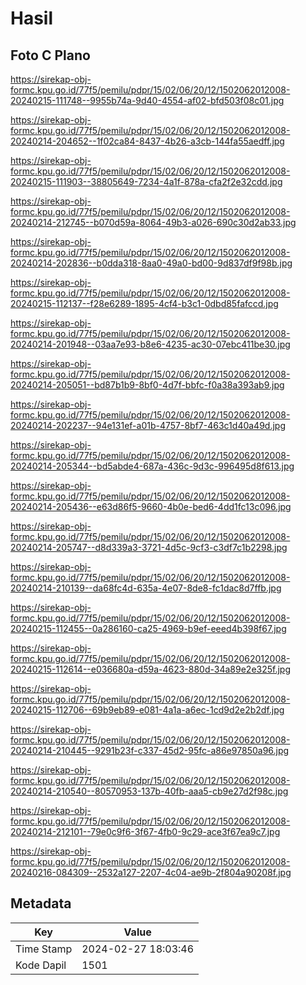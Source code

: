 # Hasil

## Foto C Plano

https://sirekap-obj-formc.kpu.go.id/77f5/pemilu/pdpr/15/02/06/20/12/1502062012008-20240215-111748--9955b74a-9d40-4554-af02-bfd503f08c01.jpg

https://sirekap-obj-formc.kpu.go.id/77f5/pemilu/pdpr/15/02/06/20/12/1502062012008-20240214-204652--1f02ca84-8437-4b26-a3cb-144fa55aedff.jpg

https://sirekap-obj-formc.kpu.go.id/77f5/pemilu/pdpr/15/02/06/20/12/1502062012008-20240215-111903--38805649-7234-4a1f-878a-cfa2f2e32cdd.jpg

https://sirekap-obj-formc.kpu.go.id/77f5/pemilu/pdpr/15/02/06/20/12/1502062012008-20240214-212745--b070d59a-8064-49b3-a026-690c30d2ab33.jpg

https://sirekap-obj-formc.kpu.go.id/77f5/pemilu/pdpr/15/02/06/20/12/1502062012008-20240214-202836--b0dda318-8aa0-49a0-bd00-9d837df9f98b.jpg

https://sirekap-obj-formc.kpu.go.id/77f5/pemilu/pdpr/15/02/06/20/12/1502062012008-20240215-112137--f28e6289-1895-4cf4-b3c1-0dbd85fafccd.jpg

https://sirekap-obj-formc.kpu.go.id/77f5/pemilu/pdpr/15/02/06/20/12/1502062012008-20240214-201948--03aa7e93-b8e6-4235-ac30-07ebc411be30.jpg

https://sirekap-obj-formc.kpu.go.id/77f5/pemilu/pdpr/15/02/06/20/12/1502062012008-20240214-205051--bd87b1b9-8bf0-4d7f-bbfc-f0a38a393ab9.jpg

https://sirekap-obj-formc.kpu.go.id/77f5/pemilu/pdpr/15/02/06/20/12/1502062012008-20240214-202237--94e131ef-a01b-4757-8bf7-463c1d40a49d.jpg

https://sirekap-obj-formc.kpu.go.id/77f5/pemilu/pdpr/15/02/06/20/12/1502062012008-20240214-205344--bd5abde4-687a-436c-9d3c-996495d8f613.jpg

https://sirekap-obj-formc.kpu.go.id/77f5/pemilu/pdpr/15/02/06/20/12/1502062012008-20240214-205436--e63d86f5-9660-4b0e-bed6-4dd1fc13c096.jpg

https://sirekap-obj-formc.kpu.go.id/77f5/pemilu/pdpr/15/02/06/20/12/1502062012008-20240214-205747--d8d339a3-3721-4d5c-9cf3-c3df7c1b2298.jpg

https://sirekap-obj-formc.kpu.go.id/77f5/pemilu/pdpr/15/02/06/20/12/1502062012008-20240214-210139--da68fc4d-635a-4e07-8de8-fc1dac8d7ffb.jpg

https://sirekap-obj-formc.kpu.go.id/77f5/pemilu/pdpr/15/02/06/20/12/1502062012008-20240215-112455--0a286160-ca25-4969-b9ef-eeed4b398f67.jpg

https://sirekap-obj-formc.kpu.go.id/77f5/pemilu/pdpr/15/02/06/20/12/1502062012008-20240215-112614--e036680a-d59a-4623-880d-34a89e2e325f.jpg

https://sirekap-obj-formc.kpu.go.id/77f5/pemilu/pdpr/15/02/06/20/12/1502062012008-20240215-112706--69b9eb89-e081-4a1a-a6ec-1cd9d2e2b2df.jpg

https://sirekap-obj-formc.kpu.go.id/77f5/pemilu/pdpr/15/02/06/20/12/1502062012008-20240214-210445--9291b23f-c337-45d2-95fc-a86e97850a96.jpg

https://sirekap-obj-formc.kpu.go.id/77f5/pemilu/pdpr/15/02/06/20/12/1502062012008-20240214-210540--80570953-137b-40fb-aaa5-cb9e27d2f98c.jpg

https://sirekap-obj-formc.kpu.go.id/77f5/pemilu/pdpr/15/02/06/20/12/1502062012008-20240214-212101--79e0c9f6-3f67-4fb0-9c29-ace3f67ea9c7.jpg

https://sirekap-obj-formc.kpu.go.id/77f5/pemilu/pdpr/15/02/06/20/12/1502062012008-20240216-084309--2532a127-2207-4c04-ae9b-2f804a90208f.jpg


## Metadata

| Key        | Value               |
| ---------- | ------------------- |
| Time Stamp | 2024-02-27 18:03:46 |
| Kode Dapil | 1501                |



